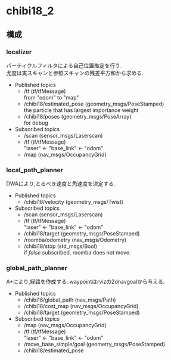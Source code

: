 chibi18_2
=========
構成
---
### localizer ###
パーティクルフィルタによる自己位置推定を行う.  
尤度は実スキャンと参照スキャンの残差平方和から求める.  
* Published topics
    * /tf (tf/tfMessage)  
      from "odom" to "map"
    * /chibi18/estimated_pose (geometry_msgs/PoseStamped)  
      the particle that has largest importance weight
    * /chibi18/poses (geometry_msgs/PoseArray)  
      for debug
* Subscribed topics
    * /scan (sensor_msgs/Laserscan)
    * /tf (tf/tfMessage)  
      "laser" <- "base_link" <- "odom"
    * /map (nav_msgs/OccupancyGrid)

### local_path_planner ###
DWAにより,とるべき速度と角速度を決定する.
* Published topics
    * /chibi18/velocity (geometry_msgs/Twist)
* Subscribed topics
    * /scan (sensor_msgs/Laserscan)
    * /tf (tf/tfMessage)  
      "laser" <- "base_link" <- "odom"
    * /chibi18/target (geometry_msgs/PoseStamped)
    * /roomba/odometry (nav_msgs/Odometry)
    * /chibi18/stop (std_msgs/Bool)  
      if *false* subscribed, roomba does not move. 

### global_path_planner ###
A*により,経路を作成する.
waypointはrvizの2dnavgoalから与える.
* Published topics
    * /chibi18/global_path (nav_msgs/Path)
    * /chibi18/cost_map (nav_msgs/OccupancyGrid)
    * /chibi18/target (geometry_msgs/PoseStamped)
* Subscribed topics
    * /map (nav_msgs/OccupancyGrid)
    * /tf (tf/tfMessage)  
      "laser" <- "base_link" <- "odom"
    * /move_base_simple/goal (geometry_msgs/PoseStamped)
    * /chibi18/estimated_pose
